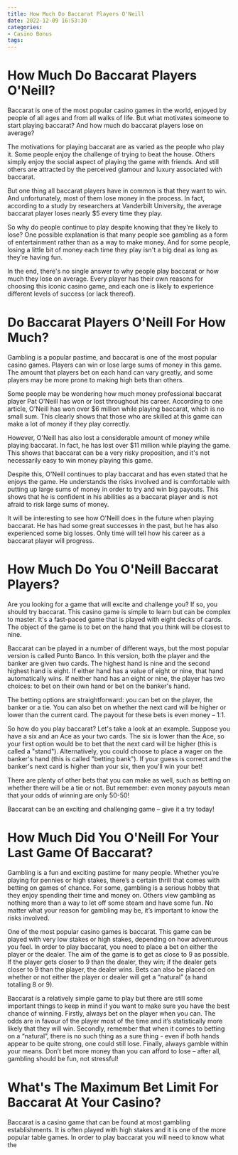 ```yaml
---
title: How Much Do Baccarat Players O'Neill
date: 2022-12-09 16:53:30
categories:
- Casino Bonus
tags:
---
```



#  How Much Do Baccarat Players O'Neill?

Baccarat is one of the most popular casino games in the world, enjoyed by people of all ages and from all walks of life. But what motivates someone to start playing baccarat? And how much do baccarat players lose on average?

The motivations for playing baccarat are as varied as the people who play it. Some people enjoy the challenge of trying to beat the house. Others simply enjoy the social aspect of playing the game with friends. And still others are attracted by the perceived glamour and luxury associated with baccarat.

But one thing all baccarat players have in common is that they want to win. And unfortunately, most of them lose money in the process. In fact, according to a study by researchers at Vanderbilt University, the average baccarat player loses nearly $5 every time they play.

So why do people continue to play despite knowing that they're likely to lose? One possible explanation is that many people see gambling as a form of entertainment rather than as a way to make money. And for some people, losing a little bit of money each time they play isn't a big deal as long as they're having fun.

In the end, there's no single answer to why people play baccarat or how much they lose on average. Every player has their own reasons for choosing this iconic casino game, and each one is likely to experience different levels of success (or lack thereof).

#  Do Baccarat Players O'Neill For How Much?

Gambling is a popular pastime, and baccarat is one of the most popular casino games. Players can win or lose large sums of money in this game. The amount that players bet on each hand can vary greatly, and some players may be more prone to making high bets than others.

Some people may be wondering how much money professional baccarat player Pat O'Neill has won or lost throughout his career. According to one article, O'Neill has won over $6 million while playing baccarat, which is no small sum. This clearly shows that those who are skilled at this game can make a lot of money if they play correctly.

However, O'Neill has also lost a considerable amount of money while playing baccarat. In fact, he has lost over $11 million while playing the game. This shows that baccarat can be a very risky proposition, and it's not necessarily easy to win money playing this game.

Despite this, O'Neill continues to play baccarat and has even stated that he enjoys the game. He understands the risks involved and is comfortable with putting up large sums of money in order to try and win big payouts. This shows that he is confident in his abilities as a baccarat player and is not afraid to risk large sums of money.

It will be interesting to see how O'Neill does in the future when playing baccarat. He has had some great successes in the past, but he has also experienced some big losses. Only time will tell how his career as a baccarat player will progress.

#  How Much Do You O'Neill Baccarat Players?

Are you looking for a game that will excite and challenge you? If so, you should try baccarat. This casino game is simple to learn but can be complex to master. It's a fast-paced game that is played with eight decks of cards. The object of the game is to bet on the hand that you think will be closest to nine.

Baccarat can be played in a number of different ways, but the most popular version is called Punto Banco. In this version, both the player and the banker are given two cards. The highest hand is nine and the second highest hand is eight. If either hand has a value of eight or nine, that hand automatically wins. If neither hand has an eight or nine, the player has two choices: to bet on their own hand or bet on the banker's hand.

The betting options are straightforward: you can bet on the player, the banker or a tie. You can also bet on whether the next card will be higher or lower than the current card. The payout for these bets is even money – 1:1.

So how do you play baccarat? Let's take a look at an example. Suppose you have a six and an Ace as your two cards. The six is lower than the Ace, so your first option would be to bet that the next card will be higher (this is called a "stand"). Alternatively, you could choose to place a wager on the banker's hand (this is called "betting bank"). If your guess is correct and the banker's next card is higher than your six, then you'll win your bet!

There are plenty of other bets that you can make as well, such as betting on whether there will be a tie or not. But remember: even money payouts mean that your odds of winning are only 50-50!

Baccarat can be an exciting and challenging game – give it a try today!

#  How Much Did You O'Neill For Your Last Game Of Baccarat?

Gambling is a fun and exciting pastime for many people. Whether you’re playing for pennies or high stakes, there’s a certain thrill that comes with betting on games of chance. For some, gambling is a serious hobby that they enjoy spending their time and money on. Others view gambling as nothing more than a way to let off some steam and have some fun. No matter what your reason for gambling may be, it’s important to know the risks involved.

One of the most popular casino games is baccarat. This game can be played with very low stakes or high stakes, depending on how adventurous you feel. In order to play baccarat, you need to place a bet on either the player or the dealer. The aim of the game is to get as close to 9 as possible. If the player gets closer to 9 than the dealer, they win; if the dealer gets closer to 9 than the player, the dealer wins. Bets can also be placed on whether or not either the player or dealer will get a “natural” (a hand totalling 8 or 9).

Baccarat is a relatively simple game to play but there are still some important things to keep in mind if you want to make sure you have the best chance of winning. Firstly, always bet on the player when you can. The odds are in favour of the player most of the time and it’s statistically more likely that they will win. Secondly, remember that when it comes to betting on a “natural”, there is no such thing as a sure thing - even if both hands appear to be quite strong, one could still lose. Finally, always gamble within your means. Don’t bet more money than you can afford to lose – after all, gambling should be fun, not stressful!

#  What's The Maximum Bet Limit For Baccarat At Your Casino?

Baccarat is a casino game that can be found at most gambling establishments. It is often played with high stakes and it is one of the more popular table games. In order to play baccarat you will need to know what the